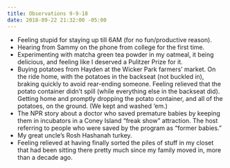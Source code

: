 ```yaml
---
title: Observations 9-9-18
date: 2018-09-22 21:32:00 -05:00
---
```


- Feeling stupid for staying up till 6AM (for no fun/productive reason).
- Hearing from Sammy on the phone from college for the first time.
- Experimenting with matcha green tea powder in my oatmeal, it being delicious, and feeling like I deserved a Pulitzer Prize for it.
- Buying potatoes from Hayden at the Wicker Park farmers’ market. On the ride home, with the potatoes in the backseat (not buckled in), braking quickly to avoid rear-ending someone. Feeling relieved that the potato container didn’t spill (while everything else in the backseat did). Getting home and promptly dropping the potato container, and all of the potatoes, on the ground. (We kept and washed ‘em.)
- The NPR story about a doctor who saved premature babies by keeping them in incubators in a Coney Island “freak show” attraction. The host referring to people who were saved by the program as “former babies.”
- My great uncle’s Rosh Hashanah turkey.
- Feeling relieved at having finally sorted the piles of stuff in my closet that had been sitting there pretty much since my family moved in, more than a decade ago.
